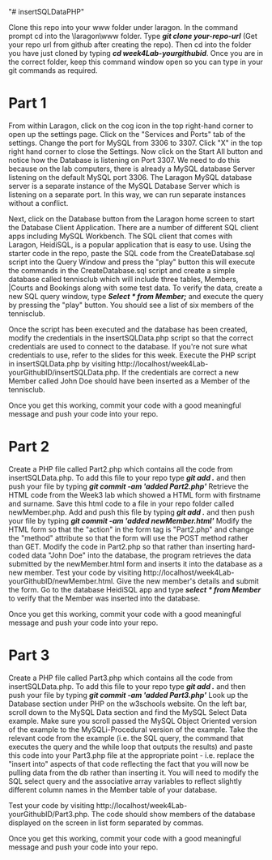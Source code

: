 "# insertSQLDataPHP"

Clone this repo into your www folder under laragon. In the command prompt cd into the \laragon\www folder. Type ***git clone your-repo-url*** (Get your repo url from github after creating the repo). Then cd into the folder you have just cloned by typing ***cd week4Lab-yourgithubid***. Once you are in the correct folder, keep this command window open so you can type in your git commands as required.

# Part 1
From within Laragon, click on the cog icon in the top right-hand corner to open up the settings page. Click on the "Services and Ports" tab of the settings. Change the port for MySQL from 3306 to 3307. Click "X" in the top right hand corner to close the Settings. Now click on the Start All button and notice how the Database is listening on Port 3307. We need to do this because on the lab computers, there is already a MySQL database Server listening on the default MySQL port 3306. The Laragon MySQL database server is a separate instance of the MySQL Database Server which is listening on a separate port. In this way, we can run separate instances without a conflict.

Next, click on the Database button from the Laragon home screen to start the Database Client Application. There are a number of different SQL client apps including MySQL Workbench. The SQL client that comes with Laragon, HeidiSQL, is a popular application that is easy to use. Using the starter code in the repo, paste the SQL code from the CreateDatabase.sql script into the Query Window and press the "play" button this will execute the commands in the CreateDatabase.sql script and create a simple database called tennisclub which will include three tables, Members, |Courts and Bookings along with some test data. To verify the data, create a new SQL query window, type ***Select * from Member;*** and execute the query by pressing the "play" button. You should see a list of six members of the tennisclub.

Once the script has been executed and the database has been created, modify the credentials in the insertSQLData.php script so that the correct credentials are used to connect to the database. If you're not sure what credentials to use, refer to the slides for this week. Execute the PHP script in insertSQLData.php by visiting http://localhost/week4Lab-yourGithubID/insertSQLData.php. If the credentials are correct a new Member called John Doe should have been inserted as a Member of the tennisclub.

Once you get this working, commit your code with a good meaningful message and push your code into your repo.

# Part 2
Create a PHP file called Part2.php which contains all the code from insertSQLData.php. To add this file to your repo type ***git add .*** and then push your file by typing ***git commit -am 'added Part2.php'*** 
Retrieve the HTML code from the Week3 lab which showed a HTML form with firstname and surname. Save this html code to a file in your repo folder called newMember.php. Add and push this file by typing ***git add .*** and then push your file by typing ***git commit -am 'added newMember.html'***
Modify the HTML form so that the "action" in the form tag is "Part2.php" and change the "method" attribute so that the form will use the POST method rather than GET. 
Modify the code in Part2.php so that rather than inserting hard-coded data "John Doe" into the database, the program retrieves the data submitted by the newMember.html form and inserts it into the database as a new member.
Test your code by visiting http://localhost/week4Lab-yourGithubID/newMember.html. Give the new member's details and submit the form. Go to the database HeidiSQL app and type ***select * from Member*** to verify that the Member was inserted into the database.

Once you get this working, commit your code with a good meaningful message and push your code into your repo.

# Part 3
Create a PHP file called Part3.php which contains all the code from insertSQLData.php. To add this file to your repo type ***git add .*** and then push your file by typing ***git commit -am 'added Part3.php'*** 
Look up the Database section under PHP on the w3schools website. On the left bar, scroll down to the MySQL Data section and find the MySQL Select Data example. Make sure you scroll passed the MySQL Object Oriented version of the example to the MySQLi-Procedural version of the example. Take the relevant code from the example (i.e. the SQL query, the command that executes the query and the while loop that outputs the results) and paste this code into your Part3.php file at the appropriate point - i.e. replace the "insert into" aspects of that code reflecting the fact that you will now be pulling data from the db rather than inserting it. You will need to modify the SQL select query and the associative array variables to reflect slightly different column names in the Member table of your database.

Test your code by visiting http://localhost/week4Lab-yourGithubID/Part3.php. The code should show members of the database displayed on the screen in list form separated by commas.

Once you get this working, commit your code with a good meaningful message and push your code into your repo.





